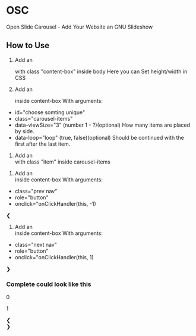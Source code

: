 # OSC
Open Slide Carousel - Add Your Website an GNU Slideshow 

## How to Use
1. Add an <div> with class "content-box" inside body
   Here you can Set height/width in CSS
   
   <div class="content-box">
    
   </div>
   
1. Add an <div> inside content-box
  With arguments:
 - id="choose somting unique"
 - class="carousel-items"
 - data-viewSize="3" (number 1 - ?)(optional)
   How many items are placed by side. 
 - data-loop="loop" (true, false)(optional)
   Should be continued with the first after the last item.
  
  <div id="YOURSlide" class="carousel-items" data-viewSize="3" data-loop="false">
    
  </div>
  
1. Add an <div> with class "item" inside carousel-items
  
  <div class="item">
	    <!--put your stuff inside -->					
	</div>
  
1. Add an <div> inside content-box
  With arguments:
 - class="prev nav"
 - role="button"
 - onclick="onClickHandler(this, -1)
  
  <div class="prev nav" role="button" onclick="onClickHandler(this, -1)">
      &#10094;
  </div>
  
1. Add an <div> inside content-box
  With arguments:
 - class="next nav"
 - role="button"
 - onclick="onClickHandler(this, 1)
  
  <div class="next nav" role="button" onclick="onClickHandler(this, 1)">
      &#10095;
  </div>
  
### Complete could look like this
<div class="content-box">
		<div id="slide_StoE" class="carousel-items" data-viewSize="3" data-loop="false">
				<div class="item">
					<p>0</p>
					<!--put your stuff inside -->					
				</div>
				<div class="item">
					<p>1</p>
					<!--put your stuff inside -->
				</div>
        <!--...-->
		</div>
		<div class="prev nav" role="button" onclick="onClickHandler(this, -1)">&#10094;</div>
		<div class="next nav" role="button" onclick="onClickHandler(this, 1)">&#10095;</div>
</div>
  
